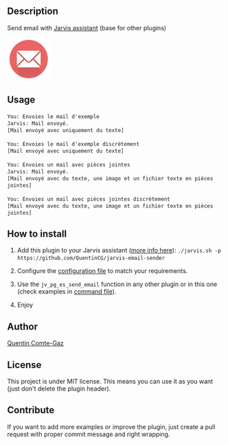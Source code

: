 ## Description
Send email with <a target="_blank" href="http://domotiquefacile.fr/jarvis/">Jarvis assistant</a> (base for other plugins)

<img src="https://raw.githubusercontent.com/QuentinCG/jarvis-email-sender/master/presentation.png" width="100">


## Usage
```
You: Envoies le mail d'exemple
Jarvis: Mail envoyé.
[Mail envoyé avec uniquement du texte]

You: Envoies le mail d'exemple discrètement
[Mail envoyé avec uniquement du texte]

You: Envoies un mail avec pièces jointes
Jarvis: Mail envoyé.
[Mail envoyé avec du texte, une image et un fichier texte en pièces jointes]

You: Envoies un mail avec pièces jointes discrètement
[Mail envoyé avec du texte, une image et un fichier texte en pièces jointes]
```


## How to install

1) Add this plugin to your Jarvis assistant (<a target="_blank" href="http://domotiquefacile.fr/jarvis/content/plugins">more info here</a>): ```./jarvis.sh -p https://github.com/QuentinCG/jarvis-email-sender```

2) Configure the <a target="_blank" href="https://github.com/QuentinCG/jarvis-email-sender/blob/master/config.sh">configuration file</a> to match your requirements.

3) Use the ```jv_pg_es_send_email``` function in any other plugin or in this one (check examples in <a target="_blank" href="https://github.com/QuentinCG/jarvis-email-sender/blob/master/fr/commands">command file</a>).

4) Enjoy


## Author
[Quentin Comte-Gaz](http://quentin.comte-gaz.com/)


## License

This project is under MIT license. This means you can use it as you want (just don't delete the plugin header).


## Contribute

If you want to add more examples or improve the plugin, just create a pull request with proper commit message and right wrapping.
